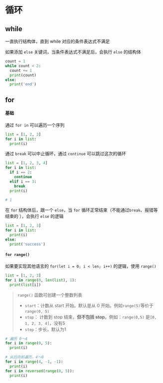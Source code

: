 # 循环

## while

一直执行结构体，直到 while 对应的条件表达式不满足

如果添加 `else` 关键词，当条件表达式不满足后，会执行 `else` 的结构体

```python
count = 1
while count < 2:
  count += 1
  print(count)
else:
  print('end')
```

## for

#### 基础

通过 `for in` 可以遍历一个序列

```python
list = [1, 2, 3]
for i in list:
  print(i)
```

通过 `break` 可以中止循环，通过 `continue` 可以跳过这次的循环

```python
list = [1, 2, 3, 4]
for i in list:
  if i == 2:
    continue
  elif i == 3:
    break
  print(i)
  
# 1
```

在 `for` 结构体后，跟一个 `else`，当 `for` 循环正常结束（不能通过`break`、报错等结束的 ），会执行 `else` 的逻辑

```python
list = [1, 2, 3]
for i in list:
  print(i)
else:
  print('success')
```

#### `for range()`

如果要实现其他语言的 `for(let i = 0; i < len; i++)` 的逻辑，使用 `range()`

```python
list = [1, 2, 3]
for i in range(0, len(list), 1):
  print(list[i])
```

> `range()` 函数可创建一个整数列表
>
> - `start`：计数从 start 开始。默认是从 0 开始。例如`range(5)`等价于`range(0, 5)`
> - `stop`： 计数到 stop 结束，**但不包括 stop**。例如：`range(0,5)` 是`[0, 1, 2, 3, 4]`，没有5
> - `step`：步长，默认为1

```python
# 遍历 0～4
for i in range(0, 5):
  print(i)
  
# 从后向前遍历，4～0
for i in range(4, -1, -1):
  print(i)
for i in reversed(range(0, 5)):
  print(i)
```

